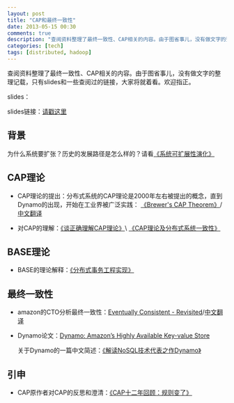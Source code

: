```yaml
---
layout: post
title: "CAP和最终一致性"
date: 2013-05-15 00:30
comments: true
description: "查阅资料整理了最终一致性、CAP相关的内容。由于图省事儿，没有做文字的整理记载，只有slides和一些查阅过的链接，大家将就着看。欢迎指正。"
categories: [tech]
tags: [distributed, hadoop]
---
```


查阅资料整理了最终一致性、CAP相关的内容。由于图省事儿，没有做文字的整理记载，只有slides和一些查阅过的链接，大家将就着看。欢迎指正。

slides：
<script async class="speakerdeck-embed" data-id="cca07ce09e92013076c646310b996896" data-ratio="1.33333333333333" src="//speakerdeck.com/assets/embed.js"></script>

<!--more-->
slides链接：[请戳这里](https://speakerdeck.com/biaobiaoqi/cap-and-eventually-consistent)

背景
---

为什么系统要扩张？历史的发展路径是怎么样的？请看[《系统可扩展性演化》]( http://rdc.taobao.com/blog/cs/?p=614)

CAP理论
---
* CAP理论的提出：分布式系统的CAP理论是2000年左右被提出的概念，直到Dynamo的出现，开始在工业界被广泛实践：
[《Brewer's CAP Theorem》](http://www.julianbrowne.com/article/viewer/brewers-cap-theorem)/[中文翻译](http://code.alibabatech.com/blog/dev_related_728/brewers-cap-theorem.html)

* 对CAP的理解：[《谈正确理解CAP理论》](http://www.douban.com/group/topic/11765014/)\ [《CAP理论及分布式系统一致性》](http://rdc.taobao.com/blog/cs/?p=631)

BASE理论
---
* BASE的理论解释：[《分布式事务工程实现》](http://rdc.taobao.com/blog/cs/?p=637)

最终一致性
---
* amazon的CTO分析最终一致性：[Eventually Consistent - Revisited](http://www.allthingsdistributed.com/2008/12/eventually_consistent.html)/[中文翻译](http://blog.csdn.net/xiaoqiangxx/article/details/7566654)

* Dynamo论文：[Dynamo: Amazon’s Highly Available Key-value Store](http://www.read.seas.harvard.edu/~kohler/class/cs239-w08/decandia07dynamo.pdf)

  关于Dynamo的一篇中文简述：[《解读NoSQL技术代表之作Dynamo》](http://www.infoq.com/cn/articles/nosql-dynamo)

引申
---

* CAP原作者对CAP的反思和澄清：[《CAP十二年回顾：规则变了》](http://www.infoq.com/cn/articles/cap-twelve-years-later-how-the-rules-have-changed)